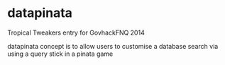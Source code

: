 datapinata
==========

Tropical Tweakers entry for GovhackFNQ 2014

datapinata concept is to allow users to customise a database search via using a query stick in a pinata game
